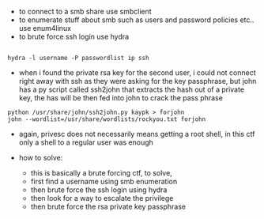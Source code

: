 - to connect to a smb share use smbclient
- to enumerate stuff about smb such as users and password policies etc.. use enum4linux
- to brute force ssh login use hydra
```shell

hydra -l username -P passwordlist ip ssh 

```

- when i found the private rsa key for the second user, i could not connect right away with ssh as they were asking for the key passphrase, but john has a py script called ssh2john that extracts the hash out of a private key, the has will be then fed into john to crack the pass phrase
```shell
python /usr/share/john/ssh2john.py kaypk > forjohn
john --wordlist=/usr/share/wordlists/rockyou.txt forjohn
```
- again, privesc does not necessarily means getting a root shell, in this ctf only a shell to a regular user was enough

- how to solve:
  - this is basically a brute forcing ctf, to solve, 
  - first find a username using smb enumeration
  - then brute force the ssh login using hydra
  - then look for a way to escalate the privilege
  - then brute force the rsa private key passphrase
